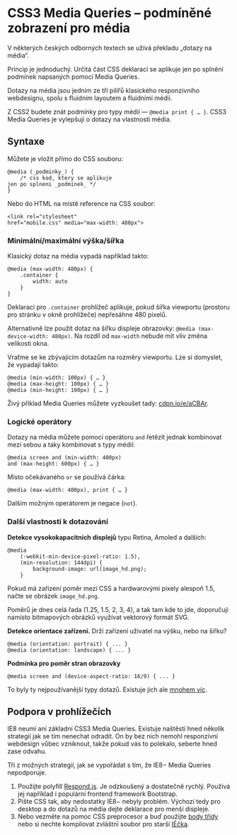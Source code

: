 CSS3 Media Queries – podmíněné zobrazení pro média
==================================================

V některých českých odborných textech se užívá překladu „dotazy na média“.

Princip je jednoduchý. Určitá část CSS deklarací se aplikuje jen po splnění podmínek napsaných pomocí Media Queries.

Dotazy na média jsou jedním ze tří pilířů klasického responzivního webdesignu, spolu s fluidním layoutem a fluidními médii.

Z CSS2 budete znát podmínky pro typy médií — `@media print { … }`. CSS3 Media Queries je vylepšují o dotazy na vlastnosti média.


Syntaxe
-------

Můžete je vložit přímo do CSS souboru:

	@media (_podminky_) {
		/* css kod, ktery se aplikuje
    jen po splneni _podminek_ */
	}

Nebo do HTML na místě reference na CSS soubor:

	<link rel="stylesheet"
    href="mobile.css" media="max-width: 480px">

### Minimální/maximální výška/šířka

Klasický dotaz na média vypadá například takto:

	@media (max-width: 480px) {
		.container {
			width: auto
		}
	}

Deklaraci pro `.container` prohlížeč aplikuje, pokud šířka viewportu (prostoru pro stránku v okně prohlížeče) nepřesáhne 480 pixelů.

Alternativně lze použít dotaz na šířku displeje obrazovky: `@media (max-device-width: 480px)`. Na rozdíl od `max-width` nebude mít vliv změna velikosti okna.

Vraťme se ke zbývajícím dotazům na rozměry viewportu. Lze si domyslet, že vypadají takto:

	@media (min-width: 100px) { … }
	@media (max-height: 100px) { … }
	@media (min-height: 100px) { … }

Živý příklad Media Queries můžete vyzkoušet tady: [cdpn.io/e/aCBAr](http://cdpn.io/e/aCBAr).

### Logické operátory

Dotazy na média můžete pomocí operátoru `and` řetězit jednak kombinovat mezi sebou a taky kombinovat s typy médií:

	@media screen and (min-width: 400px)
    and (max-height: 600px) { … }

Místo očekávaného `or` se používá čárka:

	@media (max-width: 400px), print { … }

Dalším možným operátorem je negace (`not`).

### Další vlastnosti k dotazování

**Detekce vysokokapacitních displejů** typu Retina, Amoled a dalších:

	@media
		(-webkit-min-device-pixel-ratio: 1.5),
		(min-resolution: 144dpi) {
			background-image: url(image_hd.png);
		}

Pokud má zařízení poměr mezi CSS a hardwarovými pixely alespoň 1.5, načte se obrázek `image_hd.png`.

Poměrů je dnes celá řada (1.25, 1.5, 2, 3, 4), a tak tam kde to jde, doporučuji namísto bitmapových obrázků využívat vektorový formát SVG.

**Detekce orientace zařízení.** Drží zařízení uživatel na výšku, nebo na šířku?

	@media (orientation: portrait) { ... }
	@media (orientation: landscape) { ... }

**Podmínka pro poměr stran obrazovky**

	@media screen and (device-aspect-ratio: 16/9) { ... }

To byly ty nejpoužívanější typy dotazů. Existuje jich ale [mnohem víc](http://www.opera.com/docs/specs/presto26/css/mediaqueries/).


Podpora v prohlížečích
----------------------

IE8 neumí ani základní CSS3 Media Queries. Existuje naštěstí hned několik strategií jak se tím nenechat odradit. On by bez nich nemohl responzivní webdesign vůbec vzniknout, takže pokud vás to polekalo, seberte hned zase odvahu.

Tři z možných strategií, jak se vypořádat s tím, že IE8− Media Queries nepodporuje.

1. Použijte polyfill [Respond.js](https://github.com/scottjehl/Respond). Je odzkoušený a dostatečně rychlý. Používá jej například i populární frontend framework Bootstrap.
2. Pište CSS tak, aby nedostatky IE8− nebyly problém. Výchozí tedy pro desktop a do dotazů na média dejte deklarace pro menší displeje.
3. Nebo vezměte na pomoc CSS preprocesor a buď použijte [body třídy](http://kratce.vzhurudolu.cz/post/49758753713/responzivni-mobile-first-s-pomoci-body-trid) nebo si nechte kompilovat zvláštní soubor pro starší [IÉčka](http://kratce.vzhurudolu.cz/post/42187934506/mobile-first-css).

